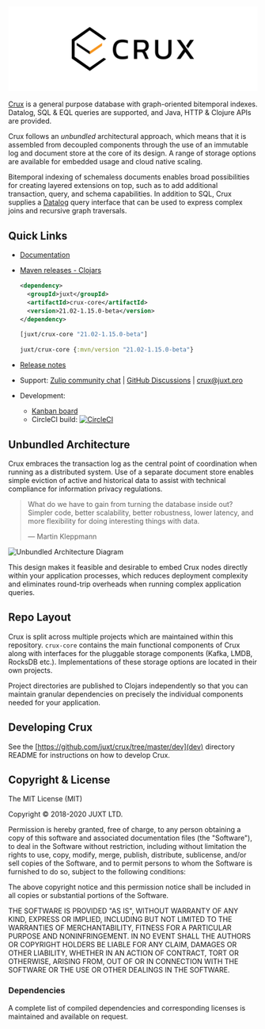 <img alt="Crux" role="img" aria-label="Crux" src="./docs/reference/modules/ROOT/images/crux-logo-banner.svg">

[Crux](https://opencrux.com) is a general purpose database with graph-oriented bitemporal indexes.
Datalog, SQL & EQL queries are supported, and Java, HTTP & Clojure APIs are
provided.

Crux follows an _unbundled_ architectural approach, which means that it is
assembled from decoupled components through the use of an immutable log and
document store at the core of its design. A range of storage options are
available for embedded usage and cloud native scaling.

Bitemporal indexing of schemaless documents enables broad possibilities for
creating layered extensions on top, such as to add additional transaction,
query, and schema capabilities. In addition to SQL, Crux supplies a
[Datalog](https://en.wikipedia.org/wiki/Datalog) query interface that can be
used to express complex joins and recursive graph traversals.

## Quick Links

* [Documentation](https://opencrux.com)
* [Maven releases - Clojars](https://clojars.org/juxt/crux-core)
  ```xml
  <dependency>
    <groupId>juxt</groupId>
    <artifactId>crux-core</artifactId>
    <version>21.02-1.15.0-beta</version>
  </dependency>
  ```

  ```clojure
  [juxt/crux-core "21.02-1.15.0-beta"]
  ```

  ```clojure
  juxt/crux-core {:mvn/version "21.02-1.15.0-beta"}
  ```
* [Release notes](https://github.com/juxt/crux/releases)
* Support: [Zulip community chat](https://juxt-oss.zulipchat.com/#narrow/stream/194466-crux) | [GitHub Discussions](https://github.com/juxt/crux/discussions) | crux@juxt.pro
* Development:
  * [Kanban board](https://github.com/juxt/crux/projects/1)
  * CircleCI build: [![CircleCI](https://circleci.com/gh/juxt/crux.svg?style=svg&circle-token=867b84b6d1b4dfff332773f771457349529aee8b)](https://circleci.com/gh/juxt/crux)

## Unbundled Architecture

Crux embraces the transaction log as the central point of coordination when
running as a distributed system. Use of a separate document store enables simple
eviction of active and historical data to assist with technical compliance for
information privacy regulations.

> What do we have to gain from turning the database inside out? Simpler code,
> better scalability, better robustness, lower latency, and more flexibility for
> doing interesting things with data.
>
> — Martin Kleppmann

<img alt="Unbundled Architecture Diagram" role="img" aria-label="Crux Venn" src="./docs/about/modules/ROOT/images/crux-node-1.svg" width="1000px">

This design makes it feasible and desirable to embed Crux nodes directly within
your application processes, which reduces deployment complexity and eliminates
round-trip overheads when running complex application queries.

## Repo Layout

Crux is split across multiple projects which are maintained within this
repository. `crux-core` contains the main functional components of Crux along
with interfaces for the pluggable storage components (Kafka, LMDB, RocksDB
etc.). Implementations of these storage options are located in their own
projects.

Project directories are published to Clojars independently so that you can
maintain granular dependencies on precisely the individual components needed
for your application.

## Developing Crux

See the [https://github.com/juxt/crux/tree/master/dev](dev) directory README for instructions on how to develop Crux.

## Copyright & License
The MIT License (MIT)

Copyright © 2018-2020 JUXT LTD.

Permission is hereby granted, free of charge, to any person obtaining a copy of
this software and associated documentation files (the "Software"), to deal in
the Software without restriction, including without limitation the rights to
use, copy, modify, merge, publish, distribute, sublicense, and/or sell copies
of the Software, and to permit persons to whom the Software is furnished to do
so, subject to the following conditions:

The above copyright notice and this permission notice shall be included in all
copies or substantial portions of the Software.

THE SOFTWARE IS PROVIDED "AS IS", WITHOUT WARRANTY OF ANY KIND, EXPRESS OR
IMPLIED, INCLUDING BUT NOT LIMITED TO THE WARRANTIES OF MERCHANTABILITY,
FITNESS FOR A PARTICULAR PURPOSE AND NONINFRINGEMENT. IN NO EVENT SHALL THE
AUTHORS OR COPYRIGHT HOLDERS BE LIABLE FOR ANY CLAIM, DAMAGES OR OTHER
LIABILITY, WHETHER IN AN ACTION OF CONTRACT, TORT OR OTHERWISE, ARISING FROM,
OUT OF OR IN CONNECTION WITH THE SOFTWARE OR THE USE OR OTHER DEALINGS IN THE
SOFTWARE.

### Dependencies

A complete list of compiled dependencies and corresponding licenses is
maintained and available on request.
